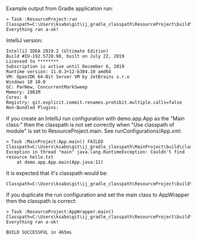 Example output from Gradle application run:
```text
> Task :ResourceProject:run
Classpath=C:\Users\ksabo\git\ij_gradle_classpath\ResourceProject\build\classes\java\main;C:\Users\ksabo\git\ij_gradle_classpath\ResourceProject\build\resources\main;C:\Users\ksabo\git\ij_gradle_classpath\MainProject\build\libs\MainProject.jar
Everything ran a-ok!
```

IntelliJ version:
```text
IntelliJ IDEA 2019.2 (Ultimate Edition)
Build #IU-192.5728.98, built on July 22, 2019
Licensed to ********
Subscription is active until December 6, 2019
Runtime version: 11.0.3+12-b304.10 amd64
VM: OpenJDK 64-Bit Server VM by JetBrains s.r.o
Windows 10 10.0
GC: ParNew, ConcurrentMarkSweep
Memory: 1981M
Cores: 8
Registry: git.explicit.commit.renames.prohibit.multiple.calls=false
Non-Bundled Plugins: 
```

If you create an IntelliJ run configuration with demo.app.App as the "Main class:" then the classpath is not set correctly when "Use classpath of module" is set to ResourceProject.main. See runConfigurations/App.xml:
```text
> Task :MainProject:App.main() FAILED
Classpath=C:\Users\ksabo\git\ij_gradle_classpath\MainProject\build\classes\java\main;C:\Users\ksabo\git\ij_gradle_classpath\MainProject\build\resources\main
Exception in thread "main" java.lang.RuntimeException: Couldn't find resource hello.txt
	at demo.app.App.main(App.java:11)
```

It is expected that it's classpath would be:
```text
Classpath=C:\Users\ksabo\git\ij_gradle_classpath\ResourceProject\build\classes\java\main;C:\Users\ksabo\git\ij_gradle_classpath\ResourceProject\build\resources\main;C:\Users\ksabo\git\ij_gradle_classpath\MainProject\build\libs\MainProject.jar
```

If you duplicate the run configuration and set the main class to AppWrapper then the classpath is correct:

```text
> Task :ResourceProject:AppWrapper.main()
Classpath=C:\Users\ksabo\git\ij_gradle_classpath\ResourceProject\build\classes\java\main;C:\Users\ksabo\git\ij_gradle_classpath\ResourceProject\build\resources\main;C:\Users\ksabo\git\ij_gradle_classpath\MainProject\build\libs\MainProject.jar
Everything ran a-ok!

BUILD SUCCESSFUL in 465ms
```